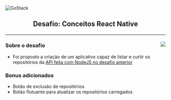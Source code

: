 <img alt="GoStack" src="https://storage.googleapis.com/golden-wind/bootcamp-gostack/header-desafios.png" />
<h2 align="center">
  Desafio: Conceitos React Native
  <hr/>
</h2>

<img align="right" src="https://scontent.fsdu1-1.fna.fbcdn.net/v/t1.15752-9/104817515_2743869365842349_1067952165145701165_n.png?_nc_cat=110&_nc_sid=b96e70&_nc_ohc=ce1PI8rzzgQAX_NoanJ&_nc_ht=scontent.fsdu1-1.fna&oh=80ab7bfaaed863c8b36625b75a5fbe5f&oe=5F11092F" />

### Sobre o desafio
- Foi proposto a criação de um aplicativo capaz de listar e curtir os repositórios da <a href="https://github.com/Renanh3l/desafio-conceitos-node" target="_blank">API feita com NodeJS no desafio anterior</a>

### Bonus adicionados
- Botão de exclusão de repositórios
- Botão flutuante para atualizar os repositórios carregados
